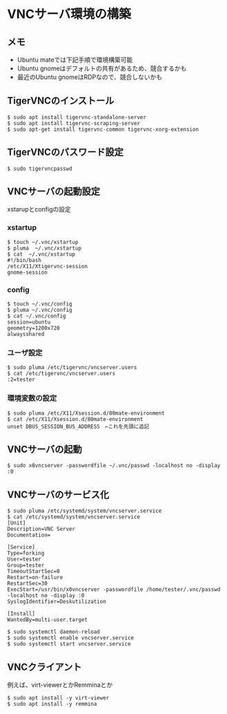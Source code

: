 # VNCサーバ環境の構築

## メモ
- Ubuntu mateでは下記手順で環境構築可能
- Ubuntu gnomeはデフォルトの共有があるため、競合するかも
- 最近のUbuntu gnomeはRDPなので、競合しないかも

## TigerVNCのインストール
```
$ sudo apt install tigervnc-standalone-server
$ sudo apt install tigervnc-scraping-server
$ sudo apt-get install tigervnc-common tigervnc-xorg-extension
```

## TigerVNCのパスワード設定
```
$ sudo tigervncpasswd
```

## VNCサーバの起動設定
xstarupとconfigの設定

### xstartup
```
$ touch ~/.vnc/xstartup
$ pluma  ~/.vnc/xstartup
$ cat  ~/.vnc/xstartup
#!/bin/bash
/etc/X11/Xtigervnc-session
gnome-session
```

### config
```
$ touch ~/.vnc/config
$ pluma ~/.vnc/config
$ cat ~/.vnc/config
session=ubuntu
geometry=1200x720
alwaysshared
```

### ユーザ設定
```
$ sudo pluma /etc/tigervnc/vncserver.users
$ cat /etc/tigervnc/vncserver.users
:2=tester
```

### 環境変数の設定
```
$ sudo pluma /etc/X11/Xsession.d/80mate-environment
$ cat /etc/X11/Xsession.d/80mate-environment
unset DBUS_SESSION_BUS_ADDRESS　←これを先頭に追記
```

## VNCサーバの起動
```
$ sudo x0vncserver -passwordfile ~/.vnc/passwd -localhost no -display :0
```

## VNCサーバのサービス化
```
$ sudo pluma /etc/systemd/system/vncserver.service
$ cat /etc/systemd/system/vncserver.service
[Unit]
Description=VNC Server
Documentation=

[Service]
Type=forking
User=tester
Group=tester
TimeoutStartSec=0
Restart=on-failure
RestartSec=30
ExecStart=/usr/bin/x0vncserver -passwordfile /home/tester/.vnc/passwd -localhost no -display :0
SyslogIdentifier=Deskutilization

[Install]
WantedBy=multi-user.target

$ sudo systemctl daemon-reload
$ sudo systemctl enable vncserver.service
$ sudo systemctl start vncserver.service
```


## VNCクライアント
例えば、virt-viewerとかRemminaとか
```
$ sudo apt install -y virt-viewer
$ sudo apt install -y remmina
```
